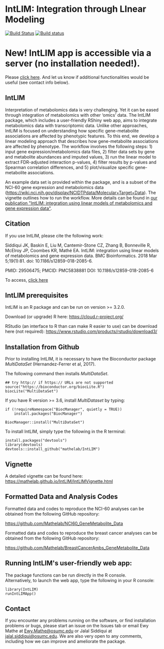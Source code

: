 # IntLIM:  Integration through LInear Modeling
[![Build Status](https://travis-ci.org/ncats/IntLIM.svg?branch=master)](https://travis-ci.org/ncats/IntLIM)
[![Build status](https://ci.appveyor.com/api/projects/status/1y05oo8y4v7r28bf?svg=true)](https://ci.appveyor.com/project/ncats/IntLIM/branch/master)

# New!  IntLIM app is accessible via a server (no installation needed!).
Please [click here](https://intlim.bmi.osumc.edu/).  And let us know if additional functionalities would be useful (see contact info below).

## IntLIM

Interpretation of metabolomics data is very challenging.  Yet it can be eased through integration of metabolomics with other ‘omics’ data. The IntLIM package, which includes a user-friendly RShiny web app, aims to integrate metabolomics data with transcriptomic data.  Unlike other approaches, IntLIM is focused on understanding how specific gene-metabolite associations are affected by phenotypic features.  To this end, we develop a linear modeling approach that describes how gene-metabolite associations are affected by phenotype.  The workflow involves the following steps: 1) input gene expression/metabolomics data files, 2) filter data sets by gene and metabolite abundances and imputed values, 3) run the linear model to extract FDR-adjusted interaction p-values, 4) filter results by p-values and Spearman correlation differences, and 5) plot/visualize specific gene-metabolite associations. 

An example data set is provided within the package, and is a subset of the NCI-60 gene expression and metabolomics data (https://wiki.nci.nih.gov/display/NCIDTPdata/Molecular+Target+Data).  The vignette outlines how to run the workflow. More details can be found in <a href="https://bmcbioinformatics.biomedcentral.com/articles/10.1186/s12859-018-2085-6" target="_blank"> our publication "IntLIM: integration using linear models of metabolomics and gene expression data"</a>.

## Citation
If you use IntLIM, please cite the following work:

Siddiqui JK, Baskin E, Liu M, Cantemir-Stone CZ, Zhang B, Bonneville R, McElroy JP, Coombes KR, Mathé EA. IntLIM: integration using linear models of metabolomics and gene expression data. BMC Bioinformatics. 2018 Mar 5;19(1):81. doi: 10.1186/s12859-018-2085-6.

PMID: 29506475; PMCID: PMC5838881 DOI: 10.1186/s12859-018-2085-6

To access, [click here](https://www.ncbi.nlm.nih.gov/pmc/articles/PMC5838881/)


## IntLIM prerequisites

IntLIM is an R package and can be run on version >= 3.2.0. 

Download (or upgrade) R here: https://cloud.r-project.org/

RStudio (an interface to R than can make R easier to use) can be download here (not required): https://www.rstudio.com/products/rstudio/download3/

## Installation from Github

Prior to installing IntLIM, it is necessary to have the Bioconductor package *MultiDataSet* (Hernandez-Ferrer et al, 2017).  


The following command then installs *MultiDataSet*.

```
## try http:// if https:// URLs are not supported
source("https://bioconductor.org/biocLite.R")
biocLite("MultiDataSet")
```

If you have R version >= 3.6, install *MultiDataset* by typing:
```
if (!requireNamespace("BiocManager", quietly = TRUE))
    install.packages("BiocManager")

BiocManager::install("MultiDataSet")
```

To install IntLIM, simply type the following in the R terminal:

```
install.packages("devtools")
library(devtools)
devtools::install_github("mathelab/IntLIM")
```
## Vignette

A detailed vignette can be found here:
https://mathelab.github.io/IntLIM/IntLIMVignette.html

## Formatted Data and Analysis Codes

Formatted data and codes to reproduce the NCI-60 analyses can be obtained from the following GitHub repository:

https://github.com/Mathelab/NCI60_GeneMetabolite_Data

Formatted data and codes to reproduce the breast cancer analyses can be obtained from the following GitHub repository:

https://github.com/Mathelab/BreastCancerAmbs_GeneMetabolite_Data

## Running IntLIM's user-friendly web app:

The package functions can be run directly in the R console.  
Alternatively, to launch the web app, type the following in your R console:

```
library(IntLIM)
runIntLIMApp()
```

## Contact

If you encounter any problems running on the software, or find installation problems or bugs, please start an issue on the Issues tab or email Ewy Mathe at Ewy.Mathe@osumc.edu or Jalal Siddiqui at jalal.siddiqui@osumc.edu.  We are also very open to any comments, including how we can improve and ameliorate the package.
